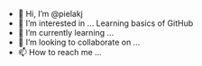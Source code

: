 - 👋 Hi, I’m @pielakj
- 👀 I’m interested in ... Learning basics of GitHub
- 🌱 I’m currently learning ...
- 💞️ I’m looking to collaborate on ...
- 📫 How to reach me ...

<!---
pielakj/pielakj is a ✨ special ✨ repository because its `README.md` (this file) appears on your GitHub profile.
You can click the Preview link to take a look at your changes.
--->
